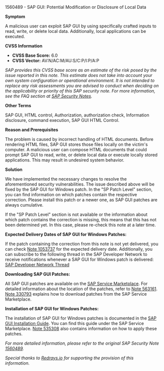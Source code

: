 1560489 - SAP GUI: Potential Modification or Disclosure of Local Data

**Symptom**

A malicious user can exploit SAP GUI by using specifically crafted inputs to read, write, or delete local data. Additionally, local applications can be executed.

**CVSS Information**

- **CVSS Base Score:** 6.0
- **CVSS Vector:** AV:N/AC:M/AU:S/C:P/I:P/A:P

*SAP provides this CVSS base score as an estimate of the risk posed by the issue reported in this note. This estimate does not take into account your own system configuration or operational environment. It is not intended to replace any risk assessments you are advised to conduct when deciding on the applicability or priority of this SAP security note. For more information, see the FAQ section at [SAP Security Notes](https://me.sap.com/securitynotes/).*

**Other Terms**

SAP GUI, HTML control, Authorization, authorization check, Information disclosure, command execution, SAP GUI HTML Control.

**Reason and Prerequisites**

The problem is caused by incorrect handling of HTML documents. Before rendering HTML files, SAP GUI stores those files locally on the victim's computer. A malicious user can compose HTML documents that could prompt SAP GUI to read, write, or delete local data or execute locally stored applications. This may result in undesired system behavior.

**Solution**

We have implemented the necessary changes to resolve the aforementioned security vulnerabilities. The issue described above will be fixed by the SAP GUI for Windows patch. In the "SP Patch Level" section, you can find information on which patches contain the respective correction. Please install this patch or a newer one, as SAP GUI patches are always cumulative.

If the "SP Patch Level" section is not available or the information about which patch contains the correction is missing, this means that this has not been determined yet. In this case, please re-check this note at a later time.

**Expected Delivery Dates of SAP GUI for Windows Patches:**

If the patch containing the correction from this note is not yet delivered, you can check [Note 1053737](https://me.sap.com/note/1053737) for the expected delivery date. Additionally, you can subscribe to the following thread in the SAP Developer Network to receive notifications whenever a SAP GUI for Windows patch is delivered:
[SAP Developer Network Thread](https://forums.sdn.sap.com/thread.jspa?threadID=449137&tstart=0)

**Downloading SAP GUI Patches:**

All SAP GUI patches are available on the [SAP Service Marketplace](https://me.sap.com/softwarecenter). For detailed information about the location of the patches, refer to [Note 563161](https://me.sap.com/note/563161). [Note 330793](https://me.sap.com/note/330793) explains how to download patches from the SAP Service Marketplace.

**Installation of SAP GUI for Windows Patches:**

The installation of SAP GUI for Windows patches is documented in the [SAP GUI Installation Guide](https://me.sap.com/sap-gui). You can find this guide under the SAP Service Marketplace. [Note 535308](https://me.sap.com/note/535308) also contains information on how to apply these patches.

*For more detailed information, please refer to the original SAP Security Note [1560489](https://me.sap.com/note/0001560489).*

*Special thanks to [Redrays.io](https://redrays.io) for supporting the provision of this information.*